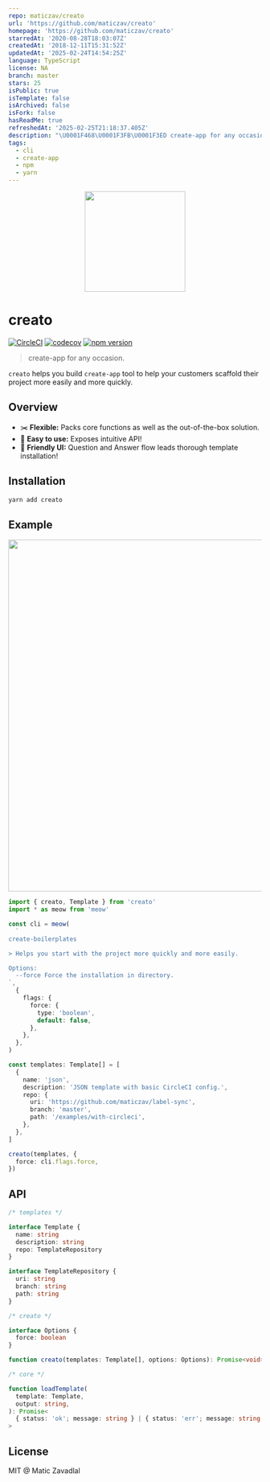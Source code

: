 ```yaml
---
repo: maticzav/creato
url: 'https://github.com/maticzav/creato'
homepage: 'https://github.com/maticzav/creato'
starredAt: '2020-08-28T18:03:07Z'
createdAt: '2018-12-11T15:31:52Z'
updatedAt: '2025-02-24T14:54:25Z'
language: TypeScript
license: NA
branch: master
stars: 25
isPublic: true
isTemplate: false
isArchived: false
isFork: false
hasReadMe: true
refreshedAt: '2025-02-25T21:18:37.405Z'
description: "\U0001F468\U0001F3FB‍\U0001F3ED create-app for any occasion"
tags:
  - cli
  - create-app
  - npm
  - yarn
---
```


<p align="center"><img src="media/logo.png" width="200"/></p>

# creato

[![CircleCI](https://circleci.com/gh/maticzav/creato/tree/master.svg?style=shield)](https://circleci.com/gh/maticzav/creato/tree/master)
[![codecov](https://codecov.io/gh/maticzav/creato/branch/master/graph/badge.svg)](https://codecov.io/gh/maticzav/creato)
[![npm version](https://badge.fury.io/js/creato.svg)](https://badge.fury.io/js/creato)

> create-app for any occasion.

`creato` helps you build `create-app` tool to help your customers scaffold their project more easily and more quickly.

## Overview

- ✂️ **Flexible:** Packs core functions as well as the out-of-the-box solution.
- 🌈 **Easy to use:** Exposes intuitive API!
- 🐶 **Friendly UI:** Question and Answer flow leads thorough template installation!

## Installation

```bash
yarn add creato
```

## Example

<p align="center"><img src="media/example.gif" width="700"/></p>

```ts
import { creato, Template } from 'creato'
import * as meow from 'meow'

const cli = meow(
  `
create-boilerplates

> Helps you start with the project more quickly and more easily.

Options:
  --force Force the installation in directory.
`,
  {
    flags: {
      force: {
        type: 'boolean',
        default: false,
      },
    },
  },
)

const templates: Template[] = [
  {
    name: 'json',
    description: 'JSON template with basic CircleCI config.',
    repo: {
      uri: 'https://github.com/maticzav/label-sync',
      branch: 'master',
      path: '/examples/with-circleci',
    },
  },
]

creato(templates, {
  force: cli.flags.force,
})
```

## API

```ts
/* templates */

interface Template {
  name: string
  description: string
  repo: TemplateRepository
}

interface TemplateRepository {
  uri: string
  branch: string
  path: string
}

/* creato */

interface Options {
  force: boolean
}

function creato(templates: Template[], options: Options): Promise<void>

/* core */

function loadTemplate(
  template: Template,
  output: string,
): Promise<
  { status: 'ok'; message: string } | { status: 'err'; message: string }
>
```

## License

MIT @ Matic Zavadlal
